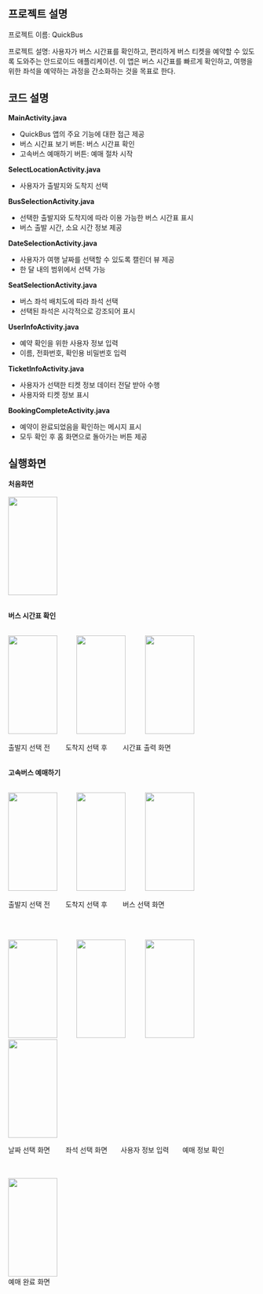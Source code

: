 프로젝트 설명
----
프로젝트 이름: QuickBus

프로젝트 설명: 사용자가 버스 시간표를 확인하고, 편리하게 버스 티켓을 예약할 수 있도록 도와주는 안드로이드 애플리케이션. 이 앱은 버스 시간표를 빠르게 확인하고, 여행을 위한 좌석을 예약하는 과정을 간소화하는 것을 목표로 한다.



코드 설명
------
<b>MainActivity.java</b>

- QuickBus 앱의 주요 기능에 대한 접근 제공
- 버스 시간표 보기 버튼: 버스 시간표 확인
- 고속버스 예매하기 버튼: 예매 절차 시작


<b>SelectLocationActivity.java</b>

- 사용자가 출발지와 도착지 선택 

<b>BusSelectionActivity.java</b>

- 선택한 출발지와 도착지에 따라 이용 가능한 버스 시간표 표시
- 버스 출발 시간, 소요 시간 정보 제공

<b>DateSelectionActivity.java</b>

- 사용자가 여행 날짜를 선택할 수 있도록 캘린더 뷰 제공
- 한 달 내의 범위에서 선택 가능

<b>SeatSelectionActivity.java</b>

- 버스 좌석 배치도에 따라 좌석 선택
- 선택된 좌석은 시각적으로 강조되어 표시

<b>UserInfoActivity.java</b>

- 예약 확인을 위한 사용자 정보 입력
- 이름, 전화번호, 확인용 비밀번호 입력

<b>TicketInfoActivity.java</b>

- 사용자가 선택한 티켓 정보 데이터 전달 받아 수행
- 사용자와 티켓 정보 표시

<b>BookingCompleteActivity.java</b>

- 예약이 완료되었음을 확인하는 메시지 표시
- 모두 확인 후 홈 화면으로 돌아가는 버튼 제공

실행화면
----
<b>처음화면</b>
<br><br>
<img src="https://github.com/nulbose/android_QuickBus/assets/126133845/298269ff-6169-4237-ad51-341ae2b14946" width="100" height="200"/> 

<br>
<b>버스 시간표 확인</b>
<br><br>
<p align="LEFT">
  <img src="https://github.com/nulbose/android_QuickBus/assets/126133845/0f1a5fe4-cf42-4ad3-9cba-cfecdbdf7f9b" width="100" height="200" /> &nbsp;&nbsp;&nbsp;&nbsp;&nbsp;&nbsp;&nbsp;&nbsp;
  <img src="https://github.com/nulbose/android_QuickBus/assets/126133845/97fbbf9f-dbee-44f5-b3f9-1af57e6417d9" width="100" height="200" /> &nbsp;&nbsp;&nbsp;&nbsp;&nbsp;&nbsp;&nbsp;&nbsp;
  <img src="https://github.com/nulbose/android_QuickBus/assets/126133845/9c19fafb-0dc2-4724-9a4e-8c2979c1c495" width="100" height="200" />
</p>
<p align="LEFT">
출발지 선택 전 &nbsp;&nbsp;&nbsp;&nbsp;&nbsp;&nbsp;
도착지 선택 후 &nbsp;&nbsp;&nbsp;&nbsp;&nbsp;&nbsp;
시간표 출력 화면
</p>
<br>
<b>고속버스 예매하기</b>
<br><br>
<p align="LEFT">
  <img src="https://github.com/nulbose/android_QuickBus/assets/126133845/0f1a5fe4-cf42-4ad3-9cba-cfecdbdf7f9b" width="100" height="200" /> &nbsp;&nbsp;&nbsp;&nbsp;&nbsp;&nbsp;&nbsp;&nbsp;
  <img src="https://github.com/nulbose/android_QuickBus/assets/126133845/97fbbf9f-dbee-44f5-b3f9-1af57e6417d9" width="100" height="200" /> &nbsp;&nbsp;&nbsp;&nbsp;&nbsp;&nbsp;&nbsp;&nbsp;
  <img src="https://github.com/nulbose/android_QuickBus/assets/126133845/911bd490-7a87-43f7-946a-fae4fbf94188"  width="100" height="200" />
</p>
<p align="LEFT">
출발지 선택 전 &nbsp;&nbsp;&nbsp;&nbsp;&nbsp;&nbsp;
도착지 선택 후 &nbsp;&nbsp;&nbsp;&nbsp;&nbsp;&nbsp;
버스 선택 화면
</p>
<br><br>
<p align="LEFT">  
  <img src="https://github.com/nulbose/android_QuickBus/assets/126133845/62eccc03-8f37-49bd-90dc-fffed3ace494" width="100" height="200"/>
&nbsp;&nbsp;&nbsp;&nbsp;&nbsp;&nbsp;&nbsp;&nbsp;
  <img src="https://github.com/nulbose/android_QuickBus/assets/126133845/d2291a36-91cb-46aa-9f2c-866fa1a1f763"  width="100" height="200" />  
&nbsp;&nbsp;&nbsp;&nbsp;&nbsp;&nbsp;&nbsp;&nbsp;
<img src="https://github.com/nulbose/android_QuickBus/assets/126133845/b2dc2c0e-04cd-4704-9f7b-8ab96dd80d8e"  width="100" height="200" />
  &nbsp;&nbsp;&nbsp;&nbsp;&nbsp;&nbsp;&nbsp;&nbsp;
<img src="https://github.com/nulbose/android_QuickBus/assets/126133845/1944fd29-4f1b-408c-9c67-27ea1ca49351"  width="100" height="200" />

</p>
<p align="LEFT">
날짜 선택 화면     &nbsp;&nbsp;&nbsp;&nbsp;&nbsp;&nbsp;
좌석 선택 화면    &nbsp;&nbsp;&nbsp;&nbsp;&nbsp;
사용자 정보 입력 &nbsp;&nbsp;&nbsp;&nbsp;&nbsp;
예매 정보 확인
</p>
<br><br>
  <img src="https://github.com/nulbose/android_QuickBus/assets/126133845/532a22c9-fa20-4966-ae5b-c0df22347fc7" width="100" height="200" />
  <br>
  예매 완료 화면
